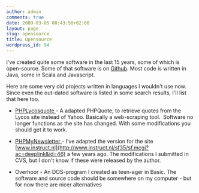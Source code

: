 ```yaml
---
author: admin
comments: true
date: 2009-03-05 08:43:58+02:00
layout: page
slug: opensource
title: Opensource
wordpress_id: 94
---
```


I've created quite some software in the last 15 years, some of which is open-source. Some of that software is on [Github](https://github.com/gerbrand/). Most code is written in Java, some in Scala and Javascript.

Here are some very old projects written in languages I wouldn't use now. Since even the out-dated software is listed in some search results, I'll list that here too.



    
  * [PHPLycosquote ](https://sourceforge.net/projects/freshmeat_phplycosquote/)- A adapted PHPQuote, to retrieve quotes from the Lycos site instead of Yahoo. Basically a web-scraping tool.  Software no longer functions as the site has changed. With some modifications you should get it to work.

    
  * [PHPMyNewsletter ](https://sourceforge.net/projects/freshmeat_phpmynewsletter/)- I've adapted the version for the site [www.instruct.nl](http://www.instruct.nl/sf35/sf.mcgi?ac=deeplink&id=46) a few years ago. The modifications I submitted in CVS, but I don't know if these were released by the author.

    
  * Overhoor - An DOS-program I created as teen-ager in Basic. The software and source code should be somewhere on my computer - but for now there are nicer alternatives


